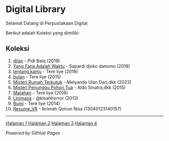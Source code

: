 # Digital Library

Selamat Datang di Perpustakaan Digital

Berikut adalah Koleksi yang dimiliki:
## Koleksi

1. [dilan](ebook/pidi-baiq-dilan-1.pdf) - Pidi Baiq (2019)
2. [Yang Fana Adalah Waktu](ebook/Yangfanaadalahwaktu.pdf) - Sapardi djoko damono (2018)
4. [tentang kamu](ebook/Tereliye-tentangkamu.pdf) - Tere liye (2016)
5. [bulan](ebook/Tereliye-bulan.pdf) - Tere liye (2015)
6. [Misteri Rumah Terkutuk](ebook/MisteriRumahTerkutuk.pdf) - Melyanda Ulan Dari,dkk (2023)
7. [Misteri Penunggu Pohon Tua](ebook/MisteriPenungguPohonTua.pdf) - Aldo Sinatra,dkk (2015)
8. [Matahari](ebook/MatahariTereliye.pdf) - Tere liye (2016)
9. [Linimasa](ebook/Linimasa.pdf) - @kisahhorror (2013)
10. [Bumi](ebook/Bumi-Tereliye.pdf) - Tere liye (2014)
11. [Resume_VR](ebook/Resume_VR.pdf) - Ikrimah Qoirun Nisa (13040123140157)

---
<a href="webti/halaman1.html">Halaman 1</a>
<a href="webti/halaman2.html">Halaman 2</a>
<a href="webti/halaman3.html">Halaman 3</a>
<a href="webti/halaman4.html">Halaman 4</a>

*Powered by GitHub Pages*
